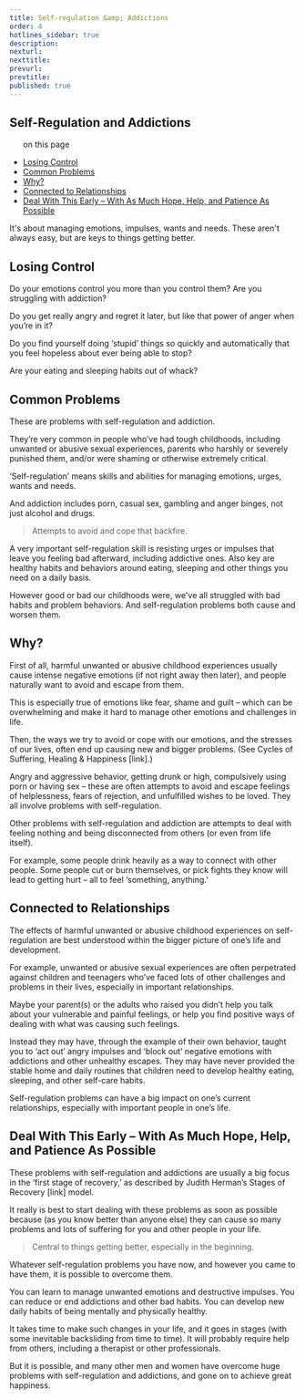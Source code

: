 ```yaml
---
title: Self-regulation &amp; Addictions
order: 4
hotlines_sidebar: true
description:
nexturl:
nexttitle:
prevurl:
prevtitle:
published: true
---
```


## Self-Regulation and Addictions

<ul class="onpage"><p class="onpage__header">on this page</p>
  <li><a href="#losing">Losing Control</a></li>
  <li><a href="#common">Common Problems</a></li>
  <li><a href="#why">Why?</a></li>
  <li><a href="#connected">Connected to Relationships</a></li>
  <li><a href="#deal">Deal With This Early – With As Much Hope, Help, and Patience As Possible</a></li>
</ul>

It's about managing emotions, impulses, wants and needs.
These aren't always easy, but are keys to things getting better.

## <a name="losing"> Losing Control</a>

Do your emotions control you more than you control them? Are you struggling with addiction?

Do you get really angry and regret it later, but like that power of anger when you’re in it?

Do you find yourself doing ‘stupid’ things so quickly and automatically that you feel hopeless about ever being able to stop?

Are your eating and sleeping habits out of whack?

## <a name="common"> Common Problems</a>

These are problems with self-regulation and addiction.

They’re very common in people who’ve had tough childhoods, including unwanted or abusive sexual experiences, parents who harshly or severely punished them, and/or were shaming or otherwise extremely critical.

‘Self-regulation’ means skills and abilities for managing emotions, urges, wants and needs.

And addiction includes porn, casual sex, gambling and anger binges, not just alcohol and drugs.

> Attempts to avoid and cope that backfire.

A very important self-regulation skill is resisting urges or impulses that leave you feeling bad afterward, including addictive ones. Also key are healthy habits and behaviors around eating, sleeping and other things you need on a daily basis.

However good or bad our childhoods were, we've all struggled with bad habits and problem behaviors. And self-regulation problems both cause and worsen them.

## <a name="why"> Why?</a>

First of all, harmful unwanted or abusive childhood experiences usually cause intense negative emotions (if not right away then later), and people naturally want to avoid and escape from them.

This is especially true of emotions like fear, shame and guilt – which can be overwhelming and make it hard to manage other emotions and challenges in life.

Then, the ways we try to avoid or cope with our emotions, and the stresses of our lives, often end up causing new and bigger problems. (See Cycles of Suffering, Healing & Happiness [link].)

Angry and aggressive behavior, getting drunk or high, compulsively using porn or having sex – these are often attempts to avoid and escape feelings of helplessness, fears of rejection, and unfulfilled wishes to be loved. They all involve problems with self-regulation.

Other problems with self-regulation and addiction are attempts to deal with feeling nothing and being disconnected from others (or even from life itself).

For example, some people drink heavily as a way to connect with other people. Some people cut or burn themselves, or pick fights they know will lead to getting hurt – all to feel ‘something, anything.’

## <a name="connected">Connected to Relationships</a>

The effects of harmful unwanted or abusive childhood experiences on self-regulation are best understood within the bigger picture of one’s life and development.

For example, unwanted or abusive sexual experiences are often perpetrated against children and teenagers who’ve faced lots of other challenges and problems in their lives, especially in important relationships.

Maybe your parent(s) or the adults who raised you didn’t help you talk about your vulnerable and painful feelings, or help you find positive ways of dealing with what was causing such feelings.

Instead they may have, through the example of their own behavior, taught you to ‘act out’ angry impulses and ‘block out’ negative emotions with addictions and other unhealthy escapes. They may have never provided the stable home and daily routines that children need to develop healthy eating, sleeping, and other self-care habits.

Self-regulation problems can have a big impact on one’s current relationships, especially with important people in one’s life.

## <a name="deal">Deal With This Early – With As Much Hope, Help, and Patience As Possible</a>

These problems with self-regulation and addictions are usually a big focus in the ‘first stage of recovery,’ as described by Judith Herman’s Stages of Recovery [link] [](http://1in6.org/recovery-and-therapy/stages-of-recovery/)model.

It really is best to start dealing with these problems as soon as possible because (as you know better than anyone else) they can cause so many problems and lots of suffering for you and other people in your life.

> Central to things getting better, especially in the beginning.

Whatever self-regulation problems you have now, and however you came to have them, it is possible to overcome them.

You can learn to manage unwanted emotions and destructive impulses. You can reduce or end addictions and other bad habits. You can develop new daily habits of being mentally and physically healthy.

It takes time to make such changes in your life, and it goes in stages (with some inevitable backsliding from time to time). It will probably require help from others, including a therapist or other professionals.

But it is possible, and many other men and women have overcome huge problems with self-regulation and addictions, and gone on to achieve great happiness.